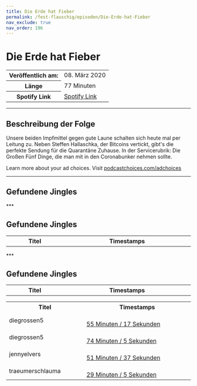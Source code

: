 ```yaml
---
title: Die Erde hat Fieber
permalink: /fest-flauschig/episoden/Die-Erde-hat-Fieber
nav_exclude: true
nav_order: 196
---
```


# Die Erde hat Fieber
<table class="resp-table dcf-table dcf-table-responsive dcf-table-bordered dcf-table-striped dcf-w-100%">
                    <tbody>
                        <tr>
                            <th scope="row">Veröffentlich am:</th>
                            <td data-label="Veröffentlich am:">08. März 2020</td>
                        </tr>
                        <tr>
                            <th scope="row">Länge </th>
                            <td data-label="Länge ">77 Minuten</td>
                        </tr><tr>
                                <th scope="row">Spotify Link</th>
                                <td data-label="Spotify Link"><a href="https://open.spotify.com/episode/5jQdcp6D6RVW35NoDfGBWd">Spotify Link</a></td>
                            </tr></tbody>
                </table>

***

## Beschreibung der Folge

<div>
Unsere beiden Impfmittel gegen gute Laune schalten sich heute mal per Leitung zu. Neben Steffen Hallaschka, der Bitcoins vertickt, gibt's die perfekte Sendung für die Quarantäne Zuhause. In der Servicerubrik: Die Großen Fünf Dinge, die man mit in den Coronabunker nehmen sollte.<p> </p><p>Learn more about your ad choices. Visit <a href="https://podcastchoices.com/adchoices">podcastchoices.com/adchoices</a></p>  
</div>

***

## Gefundene Jingles

<table style="display: table;">
                                    <tr>
                                        <th class="tableColumnTitle">Titel</th>
                                        <th class="tableColumnTimestamps">Timestamps</th>
                                    </tr>
                                    ***

## Gefundene Jingles

<table style="display: table;">
                                    <tr>
                                        <th class="tableColumnTitle">Titel</th>
                                        <th class="tableColumnTimestamps">Timestamps</th>
                                    </tr>
                                    ***

## Gefundene Jingles

<table style="display: table;">
                                    <tr>
                                        <th class="tableColumnTitle">Titel</th>
                                        <th class="tableColumnTimestamps">Timestamps</th>
                                    </tr>
                                    <tr>
                                <td markdown="span"  class="tableColumnTitle">diegrossen5</td>
                                <td markdown="span" class="tableColumnTimestamps">
                                <br>
                                <a href="https://open.spotify.com/episode/5jQdcp6D6RVW35NoDfGBWd?t=3317">
                                55 Minuten / 17 Sekunden</a>
                                </td></tr><tr>
                                <td markdown="span"  class="tableColumnTitle">diegrossen5</td>
                                <td markdown="span" class="tableColumnTimestamps">
                                <br>
                                <a href="https://open.spotify.com/episode/5jQdcp6D6RVW35NoDfGBWd?t=4445">
                                74 Minuten / 5 Sekunden</a>
                                </td></tr><tr>
                                <td markdown="span"  class="tableColumnTitle">jennyelvers</td>
                                <td markdown="span" class="tableColumnTimestamps">
                                <br>
                                <a href="https://open.spotify.com/episode/5jQdcp6D6RVW35NoDfGBWd?t=3097">
                                51 Minuten / 37 Sekunden</a>
                                </td></tr><tr>
                                <td markdown="span"  class="tableColumnTitle">traeumerschlauma</td>
                                <td markdown="span" class="tableColumnTimestamps">
                                <br>
                                <a href="https://open.spotify.com/episode/5jQdcp6D6RVW35NoDfGBWd?t=1745">
                                29 Minuten / 5 Sekunden</a>
                                </td></tr></table>